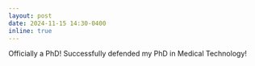 ```yaml
---
layout: post
date: 2024-11-15 14:30-0400
inline: true
---
```


Officially a PhD! Successfully defended my PhD in Medical Technology!

